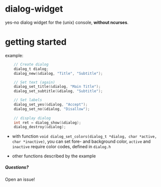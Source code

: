 # dialog-widget
yes-no dialog widget for the (unix) console, **without ncurses**.
  
# getting started
example:
```C
	// Create dialog
	dialog_t dialog;
	dialog_new(&dialog, "Title", "Subtitle");

	// Set text (again)
	dialog_set_title(&dialog, "Main Title");
	dialog_set_subtitle(&dialog, "Subtitle");

	// Set labels
	dialog_set_yes(&dialog, "Accept");
	dialog_set_no(&dialog, "Disallow");
	
	// display dialog
	int ret = dialog_show(&dialog);
	dialog_destroy(&dialog);
```

- with function `void dialog_set_colors(dialog_t *dialog, char *active, char *inactive)`, you can set fore- and background color, `active` and `inactive` require color codes, defined in `dialog.h`  

- other functions described by the example


##### Questions?
Open an issue!
